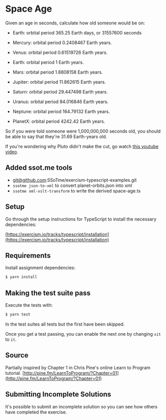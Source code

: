 # Space Age

Given an age in seconds, calculate how old someone would be on:

   - Earth: orbital period 365.25 Earth days, or 31557600 seconds

   - Mercury: orbital period 0.2408467 Earth years.
   - Venus: orbital period 0.61519726 Earth years.
   - Earth: orbital period 1 Earth years.
   - Mars: orbital period 1.8808158 Earth years.
   - Jupiter: orbital period 11.862615 Earth years.
   - Saturn: orbital period 29.447498 Earth years.
   - Uranus: orbital period 84.016846 Earth years.
   - Neptune: orbital period 164.79132 Earth years.
   - PlanetX: orbital period 4242.42 Earth years.

So if you were told someone were 1,000,000,000 seconds old, you should
be able to say that they're 31.69 Earth-years old.

If you're wondering why Pluto didn't make the cut, go watch [this
youtube video](http://www.youtube.com/watch?v=Z_2gbGXzFbs).

## Added ssot.me tools
 - git@github.com:SSoTme/exercism-typescript-examples.git
 - `ssotme json-to-xml` to convert planet-orbits.json into xml
 - `ssotme xml-xslt-transform` to write the derived space-age.ts

## Setup

Go through the setup instructions for TypeScript to install the necessary
dependencies:

[https://exercism.io/tracks/typescript/installation](https://exercism.io/tracks/typescript/installation)

## Requirements

Install assignment dependencies:

```bash
$ yarn install
```

## Making the test suite pass

Execute the tests with:

```bash
$ yarn test
```

In the test suites all tests but the first have been skipped.

Once you get a test passing, you can enable the next one by changing `xit` to
`it`.

## Source

Partially inspired by Chapter 1 in Chris Pine's online Learn to Program tutorial. [http://pine.fm/LearnToProgram/?Chapter=01](http://pine.fm/LearnToProgram/?Chapter=01)

## Submitting Incomplete Solutions

It's possible to submit an incomplete solution so you can see how others have completed the exercise.